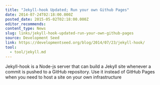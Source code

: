 ```yaml
---
title: "Jekyll-hook Updated; Run your own Github Pages"
date: 2014-07-24T02:18:00.000Z
posted_date: 2015-05-02T02:18:00.000Z
editor_recommends:
content_type: News
slug: links/jekyll-hook-updated-run-your-own-github-pages
source: Development Seed
link: https://developmentseed.org/blog/2014/07/23/jekyll-hook/
tool:
  - tool/jekyll.md
---
```

Jekyll-hook is a Node-js server that can build a Jekyll site whenever a commit is pushed to a GitHub repository. Use it instead of GitHub Pages when you need to host a site on your own infrastructure



